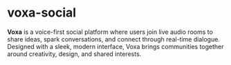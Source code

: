 # voxa-social
**Voxa** is a voice-first social platform where users join live audio rooms to share ideas, spark conversations, and connect through real-time dialogue. Designed with a sleek, modern interface, Voxa brings communities together around creativity, design, and shared interests.
